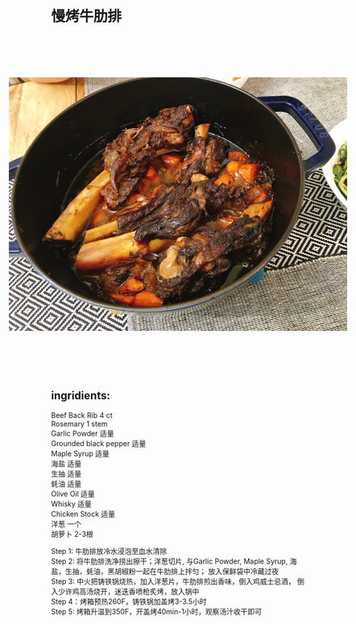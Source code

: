 # 慢烤牛肋排


<img src="../photos/慢烤牛肋排.JPG" style="transform:rotate(270deg);" width="800"/>

## ingridients: 

Beef Back Rib			4 ct  
Rosemary		   	    1 stem   
Garlic Powder			适量  
Grounded black pepper   适量  
Maple Syrup				适量  
海盐						适量  
生抽						适量  
蚝油						适量  
Olive Oil				适量  
Whisky					适量  
Chicken Stock			适量  
洋葱						一个  
胡萝卜					2-3根  

Step 1: 牛肋排放冷水浸泡至血水清除  
Step 2: 将牛肋排洗净捞出擦干；洋葱切片, 与Garlic Powder, Maple Syrup, 海盐，生抽，蚝油，黑胡椒粉一起在牛肋排上拌匀； 放入保鲜袋中冷藏过夜  
Step 3: 中火把铸铁锅烧热，加入洋葱片，牛肋排煎出香味，倒入鸡威士忌酒， 倒入少许鸡高汤烧开，迷迭香喷枪炙烤，放入锅中  
Step 4：烤箱预热260F，铸铁锅加盖烤3-3.5小时  
Step 5: 烤箱升温到350F，开盖烤40min-1小时，观察汤汁收干即可  